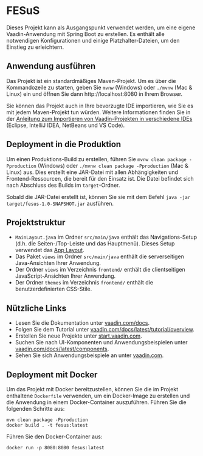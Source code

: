 
# FESuS

Dieses Projekt kann als Ausgangspunkt verwendet werden, um eine eigene Vaadin-Anwendung mit Spring Boot zu erstellen. Es enthält alle notwendigen Konfigurationen und einige Platzhalter-Dateien, um den Einstieg zu erleichtern.

## Anwendung ausführen

Das Projekt ist ein standardmäßiges Maven-Projekt. Um es über die Kommandozeile zu starten, geben Sie `mvnw` (Windows) oder `./mvnw` (Mac & Linux) ein und öffnen Sie dann http://localhost:8080 in Ihrem Browser.

Sie können das Projekt auch in Ihre bevorzugte IDE importieren, wie Sie es mit jedem Maven-Projekt tun würden. Weitere Informationen finden Sie in der [Anleitung zum Importieren von Vaadin-Projekten in verschiedene IDEs](https://vaadin.com/docs/latest/guide/step-by-step/importing) (Eclipse, IntelliJ IDEA, NetBeans und VS Code).

## Deployment in die Produktion

Um einen Produktions-Build zu erstellen, führen Sie `mvnw clean package -Pproduction` (Windows) oder `./mvnw clean package -Pproduction` (Mac & Linux) aus. Dies erstellt eine JAR-Datei mit allen Abhängigkeiten und Frontend-Ressourcen, die bereit für den Einsatz ist. Die Datei befindet sich nach Abschluss des Builds im `target`-Ordner.

Sobald die JAR-Datei erstellt ist, können Sie sie mit dem Befehl `java -jar target/fesus-1.0-SNAPSHOT.jar` ausführen.

## Projektstruktur

- `MainLayout.java` im Ordner `src/main/java` enthält das Navigations-Setup (d.h. die Seiten-/Top-Leiste und das Hauptmenü). Dieses Setup verwendet das [App Layout](https://vaadin.com/docs/components/app-layout).
- Das Paket `views` im Ordner `src/main/java` enthält die serverseitigen Java-Ansichten Ihrer Anwendung.
- Der Ordner `views` im Verzeichnis `frontend/` enthält die clientseitigen JavaScript-Ansichten Ihrer Anwendung.
- Der Ordner `themes` im Verzeichnis `frontend/` enthält die benutzerdefinierten CSS-Stile.

## Nützliche Links

- Lesen Sie die Dokumentation unter [vaadin.com/docs](https://vaadin.com/docs).
- Folgen Sie dem Tutorial unter [vaadin.com/docs/latest/tutorial/overview](https://vaadin.com/docs/latest/tutorial/overview).
- Erstellen Sie neue Projekte unter [start.vaadin.com](https://start.vaadin.com/).
- Suchen Sie nach UI-Komponenten und Anwendungsbeispielen unter [vaadin.com/docs/latest/components](https://vaadin.com/docs/latest/components).
- Sehen Sie sich Anwendungsbeispiele an unter [vaadin.com](https://vaadin.com/).

## Deployment mit Docker

Um das Projekt mit Docker bereitzustellen, können Sie die im Projekt enthaltene `Dockerfile` verwenden, um ein Docker-Image zu erstellen und die Anwendung in einem Docker-Container auszuführen. Führen Sie die folgenden Schritte aus:

```
mvn clean package -Pproduction
docker build . -t fesus:latest
```

Führen Sie den Docker-Container aus:

```
docker run -p 8080:8080 fesus:latest
```
